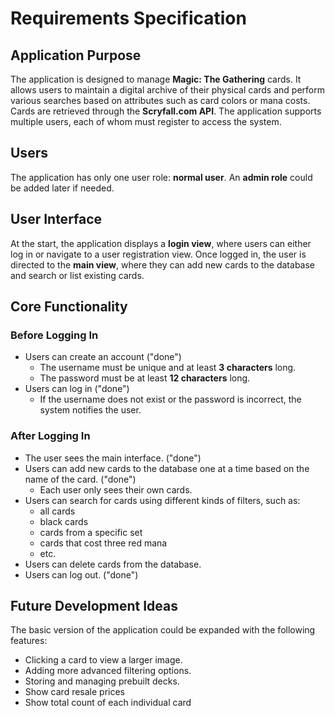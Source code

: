 # Requirements Specification

## Application Purpose

The application is designed to manage **Magic: The Gathering** cards. It allows users to maintain a digital archive of their physical cards and perform various searches based on attributes such as card colors or mana costs. Cards are retrieved through the **Scryfall.com API**. The application supports multiple users, each of whom must register to access the system.

## Users

The application has only one user role: **normal user**. An **admin role** could be added later if needed.

## User Interface

At the start, the application displays a **login view**, where users can either log in or navigate to a user registration view. Once logged in, the user is directed to the **main view**, where they can add new cards to the database and search or list existing cards.

## Core Functionality

### Before Logging In

- Users can create an account ("done")
  - The username must be unique and at least **3 characters** long.
  - The password must be at least **12 characters** long.
- Users can log in ("done")
  - If the username does not exist or the password is incorrect, the system notifies the user.

### After Logging In

- The user sees the main interface. ("done")
- Users can add new cards to the database one at a time based on the name of the card. ("done")
  - Each user only sees their own cards.
- Users can search for cards using different kinds of filters, such as:
  - all cards
  - black cards
  - cards from a specific set
  - cards that cost three red mana
  - etc.
- Users can delete cards from the database.
- Users can log out. ("done")

## Future Development Ideas

The basic version of the application could be expanded with the following features:

- Clicking a card to view a larger image.
- Adding more advanced filtering options.
- Storing and managing prebuilt decks.
- Show card resale prices
- Show total count of each individual card
